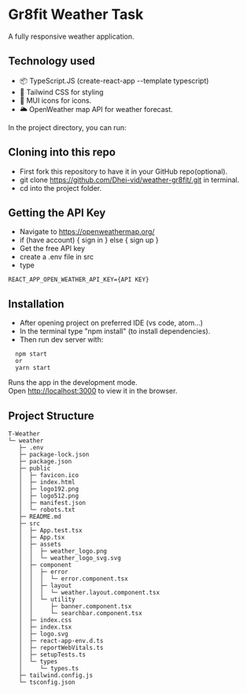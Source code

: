 # Gr8fit Weather Task

A fully responsive weather application.

## Technology used

- 📦 TypeScript.JS (create-react-app --template typescript)
- 🎨 Tailwind CSS for styling
- 🎨 MUI icons for icons.
- 🌥️ OpenWeather map API for weather forecast.

In the project directory, you can run:

## Cloning into this repo
- First fork this repository to have it in your GitHub repo(optional).
- git clone https://github.com/Dhei-vid/weather-gr8fit/.git in terminal.
- cd into the project folder.

## Getting the API Key
- Navigate to https://openweathermap.org/
- if (have account) {
    sign in
  } else {
    sign up
  }
- Get the free API key
- create a .env file in src 
- type 
```
REACT_APP_OPEN_WEATHER_API_KEY={API KEY}
```

## Installation

- After opening project on preferred IDE (vs code, atom...)
- In the terminal type "npm install" (to install dependencies).
- Then run dev server with:

```
  npm start
  or
  yarn start
```

Runs the app in the development mode.\
Open [http://localhost:3000](http://localhost:3000) to view it in the browser.

## Project Structure


```
T-Weather
└─ weather
   ├─ .env
   ├─ package-lock.json
   ├─ package.json
   ├─ public
   │  ├─ favicon.ico
   │  ├─ index.html
   │  ├─ logo192.png
   │  ├─ logo512.png
   │  ├─ manifest.json
   │  └─ robots.txt
   ├─ README.md
   ├─ src
   │  ├─ App.test.tsx
   │  ├─ App.tsx
   │  ├─ assets
   │  │  ├─ weather_logo.png
   │  │  └─ weather_logo_svg.svg
   │  ├─ component
   │  │  ├─ error
   │  │  │  └─ error.component.tsx
   │  │  ├─ layout
   │  │  │  └─ weather.layout.component.tsx
   │  │  └─ utility
   │  │     ├─ banner.component.tsx
   │  │     └─ searchbar.component.tsx
   │  ├─ index.css
   │  ├─ index.tsx
   │  ├─ logo.svg
   │  ├─ react-app-env.d.ts
   │  ├─ reportWebVitals.ts
   │  ├─ setupTests.ts
   │  └─ types
   │     └─ types.ts
   ├─ tailwind.config.js
   └─ tsconfig.json

```
